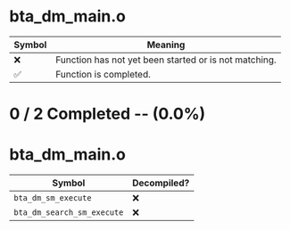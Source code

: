 # bta_dm_main.o
| Symbol | Meaning 
| ------------- | ------------- 
| :x: | Function has not yet been started or is not matching. 
| :white_check_mark: | Function is completed. 


# 0 / 2 Completed -- (0.0%)
# bta_dm_main.o
| Symbol | Decompiled? |
| ------------- | ------------- |
| `bta_dm_sm_execute` | :x: |
| `bta_dm_search_sm_execute` | :x: |
